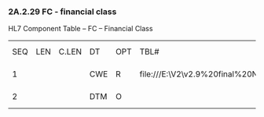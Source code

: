 ### 2A.2.29 FC - financial class

HL7 Component Table – FC – Financial Class

|     |     |     |     |     |     |     |     |     |
| --- | --- | --- | --- | --- | --- | --- | --- | --- |
| SEQ | LEN | C.LEN | DT | OPT | TBL# | COMPONENT NAME | COMMENTS | SEC.REF. |
| 1 |  |  | CWE | R | file:///E:\V2\v2.9%20final%20Nov%20from%20Frank\V29_CH02C_Tables.docx#HL70064[0064] | Financial Class Code |  | 2A.2.36 |
| 2 |  |  | DTM | O |  | Effective Date |  | 2A.2.22 |
